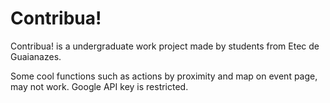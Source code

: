 # Contribua!

 Contribua! is a undergraduate work project made by students from Etec de Guaianazes.
 
 Some cool functions such as actions by proximity and map on event page, may not work. Google API key is restricted.
